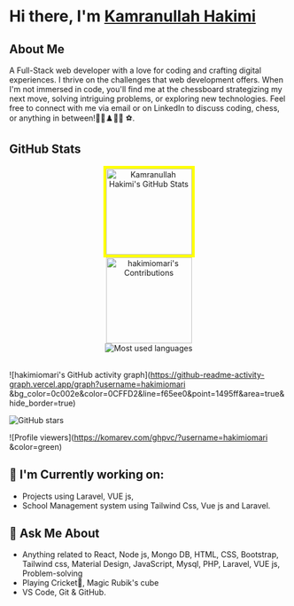 # Hi there, I'm [Kamranullah Hakimi]()

## About Me
A Full-Stack web developer with a love for coding and crafting digital experiences. I thrive on the challenges that web development offers. When I'm not immersed in code, you'll find me at the chessboard strategizing my next move, solving intriguing problems, or exploring new technologies. Feel free to connect with me via email or on LinkedIn to discuss coding, chess, or anything in between!🚴‍♂️♟️👨‍💻 ⚽.

## GitHub Stats

<div align="center">
  <div style="display: flex; flex-direction: column; align-items: center;">
 <img src="https://github-readme-stats.vercel.app/api?username=hakimiomari&show_icons=true&hide_border=true&title_color=f65ee0&icon_color=1495ff&text_color=0CFFD2&bg_color=0c002e" alt="Kamranullah Hakimi's GitHub Stats" height="155" style="border: 5px solid yellow;"/>
    <img src="https://github-readme-streak-stats.herokuapp.com?user=hakimiomari&hide_border=true&ring=f65ee0&sideNums=f65ee0&stroke=1495ff&background=0c002e&sideLabels=0cffd2&dates=1495ff&fire=1495ff&currStreakLabel=0cffd2&currStreakNum=0cffd2&date_format=M%20j%5B%2C%20Y%5D" alt="hakimiomari's Contributions" height="155"/>
    <img src="https://github-readme-stats.vercel.app/api/top-langs/?username=hakimiomari &bg_color=0c002e&title_color=f65ee0&text_color=0CFFD2&icon_color=1495ff&langs_count=10&layout=compact" alt="Most used languages" style="border: none;">
  </div>
</div>


<br>
 
![hakimiomari's GitHub activity graph](https://github-readme-activity-graph.vercel.app/graph?username=hakimiomari &bg_color=0c002e&color=0CFFD2&line=f65ee0&point=1495ff&area=true&hide_border=true)
<br>


<div align="center">
  
</div>

![GitHub stars](https://img.shields.io/github/stars/najibullahjafari?style=social)

![Profile viewers](https://komarev.com/ghpvc/?username=hakimiomari &color=green)
<br>
## 🌱 I'm Currently working on:
- Projects using Laravel, VUE js,
- School Management system using Tailwind Css, Vue js and Laravel.

## 💬 Ask Me About

- Anything related to React, Node js, Mongo DB, HTML, CSS, Bootstrap, Tailwind css, Material Design, JavaScript, Mysql, PHP,  Laravel, VUE js, Problem-solving
- Playing Cricket🏏, Magic Rubik's cube
- VS Code, Git & GitHub.
